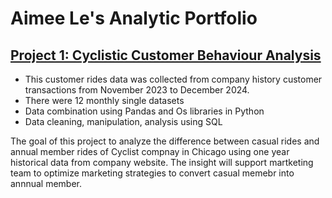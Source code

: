 # Aimee Le's Analytic Portfolio

## [Project 1: Cyclistic Customer Behaviour Analysis](https://github.com/aimeele97/cyclistic_customer_behaviour_analysis)

* This customer rides data was collected from company history customer transactions from November 2023 to December 2024.
* There were 12 monthly single datasets
* Data combination using Pandas and Os libraries in Python
* Data cleaning, manipulation, analysis using SQL

The goal of this project to analyze the difference between casual rides and annual member rides of Cyclist compnay in Chicago using one year historical data from company website. The insight will support martketing team to optimize marketing strategies to convert casual memebr into annnual member.
